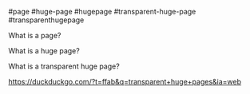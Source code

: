 #page #huge-page #hugepage #transparent-huge-page #transparenthugepage

What is a page?

What is a huge page?

What is a transparent huge page?

https://duckduckgo.com/?t=ffab&q=transparent+huge+pages&ia=web

